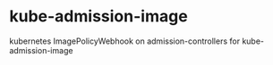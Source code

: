 # kube-admission-image
kubernetes ImagePolicyWebhook on admission-controllers for kube-admission-image
